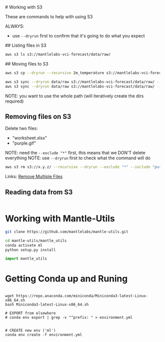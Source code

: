 # Working with S3

These are commands to help with using S3

ALWAYS:
- use `--dryrun` first to confirm that it's going to do what you expect

## Listing files in S3

```bash
aws s3 ls s3://mantlelabs-vci-forecast/data/raw/
```

## Moving files to S3

```bash
aws s3 cp --dryrun --recursive 2m_temperature s3://mantlelabs-vci-forecast/data/raw/reanalysis-era5-land/2m_temperature
```

```bash
aws s3 sync --dryrun data/raw s3://mantlelabs-vci-forecast/data/raw/ --exclude "*" --include "*reanalysis-era5-land/*"
aws s3 sync --dryrun data/raw s3://mantlelabs-vci-forecast/data/raw/ --exclude "*" --include "*reanalysis-era5-land-monthly*"
```

NOTE: you want to use the whole path (will iteratively create the dirs required)

## Removing files on S3

Delete two files:
- "worksheet.xlsx"
- "purple.gif"

NOTE: need the `--exclude "*"` first, this means that we DON'T delete everything
NOTE: use `--dryrun` first to check what the command will do

```bash
aws s3 rm s3://x.y.z/ --recursive --dryrun --exclude "*" --include "purple.gif" --include "worksheet.xlsx"
```

Links:
[Remove Multiple Files](https://stackoverflow.com/questions/41733318/how-to-delete-multiple-files-in-s3-bucket-with-aws-cli)

## Reading data from S3

```bash
```

# Working with Mantle-Utils

```bash
git clone https://github.com/mantlelabs/mantle-utils.git

cd mantle-utils/mantle_utils
conda activate ml
python setup.py install
```


```python
import mantle_utils
```

# Getting Conda up and Runing
```

wget https://repo.anaconda.com/miniconda/Miniconda3-latest-Linux-x86_64.sh
bash Miniconda3-latest-Linux-x86_64.sh

# EXPORT from elsewhere
# conda env export | grep -v "^prefix: " > environment.yml


# CREATE new env ('ml')
conda env create -f environment.yml
```